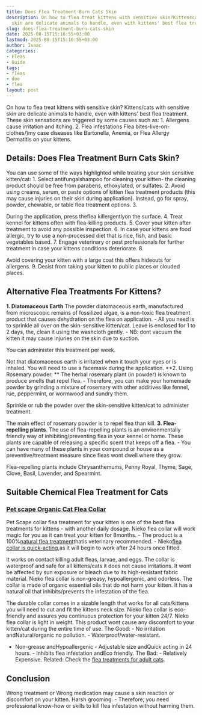 ```yaml
---
title: Does Flea Treatment Burn Cats Skin
description: On how to flea treat kittens with sensitive skin?Kittenscats with sensitive
  skin are delicate animals to handle, even with kittens' best flea treatment .
slug: does-flea-treatment-burn-cats-skin
date: 2025-08-15T15:16:55+03:00
lastmod: 2025-08-15T15:16:55+03:00
author: Isaac
categories:
- Fleas
- Guide
tags:
- fleas
- doe
- flea
layout: post
---
```

On how to flea treat kittens with sensitive skin? Kittens/cats with sensitive skin are delicate animals to handle, even with kittens' best flea treatment. These skin sensations are triggered by some causes such as: 1. Allergens cause irritation and itching. 2. Flea infestations Flea bites-live-on-clothes/)my case diseases like Bartonella, Anemia, or Flea Allergy Dermatitis on your kittens.

##  Details: Does Flea Treatment Burn Cats Skin?

You can use some of the ways highlighted while treating your skin sensitive kitten/cat: 1. Select antifungalshampoo for cleaning your kitten- the cleaning product should be free from parabens, ethoxylated, or sulfates. 2. Avoid using creams, serum, or paste options of kitten flea treatment products (this may cause injuries on their skin during application). Instead, go for spray, powder, chewable, or table flea treatment options. 3.

During the application, press theflea killergentlyon the surface. 4. Treat kennel for kittens often with flea-killing products. 5. Cover your kitten after treatment to avoid any possible inspection. 6. In case your kittens are food allergic, try to use a non-processed diet that is rice, fish, and basic vegetables based. 7. Engage veterinary or pest professionals for further treatment in case your kittens conditions deteriorate. 8.

Avoid covering your kitten with a large coat this offers hideouts for allergens. 9. Desist from taking your kitten to public places or clouded places.

##  Alternative Flea Treatments For Kittens?

**1. Diatomaceous Earth** The powder diatomaceous earth, manufactured from microscopic remains of fossilized algae, is a non-toxic flea treatment product that causes dehydration on the flea on application. - All you need is to sprinkle all over on the skin-sensitive kitten/cat. Leave is enclosed for 1 to 2 days, the, clean it using the washcloth gently. - NB: dont vacuum the kitten it may cause injuries on the skin due to suction.

You can administer this treatment per week.

Not that diatomaceous earth is irritated when it touch your eyes or is inhaled. You will need to use a facemask during the application. **2. Using Rosemary powder. ** The herbal rosemary plant (in powder) is known to produce smells that repel flea. - Therefore, you can make your homemade powder by grinding a mixture of rosemary with other additives like fennel, rue, peppermint, or wormwood and sundry them.

Sprinkle or rub the powder over the skin-sensitive kitten/cat to administer treatment.

The main effect of rosemary powder is to repel flea than kill. **3. Flea-repelling plants**. The use of flea-repelling plants is an environmentally friendly way of inhibiting/preventing flea in your kennel or home. These plants are capable of releasing a specific scent that keeps off a flea. - You can have many of these plants in your compound or house as a preventive/treatment measure since fleas wont dwell where they grow.

Flea-repelling plants include Chrysanthemums, Penny Royal, Thyme, Sage, Clove, Basil, Lavender, and Spearmint.

##  Suitable Chemical Flea Treatment for Cats

###  [Pet scape Organic Cat Flea Collar](https://www.amazon.com/dp/B07RQMBWGH/?tag=p-policy-20)

Pet Scape collar flea treatment for your kitten is one of the best flea treatments for kittens - with another daily dosage. Nieko flea collar will work magic for you as it can treat your kitten for 8months. - The product is a 100%[natural flea treatment](https://pestpolicy.com/does-apple-cider-vinegar-kill-fleas/)thatis veterinary recommended. - Nieko[flea collar is quick-acting](https://pestpolicy.com/best-flea-collar-for-dogs/),as it will begin to work after 24 hours once fitted.

It works on contact killing adult fleas, larvae, and eggs. The collar is waterproof and safe for all kittens/cats it does not cause irritations. It wont be affected by sun exposure or bleach due to its high-resistant fabric material. Nieko flea collar is non-greasy, hypoallergenic, and odorless. The collar is made of organic essential oils that do not harm your kitten. It has a natural oil that inhibits/prevents the infestation of the flea.

The durable collar comes in a sizable length that works for all cats/kittens you will need to cut and fit the kittens neck size. Nieko flea collar is eco-friendly and assures you continuous protection for your kitten 24/7. Nieko flea collar is light in weight. This product wont cause any discomfort to your kitten/cat during the entire time of use. The Good: - No irritation andNatural/organic no pollution. - Waterproof/water-resistant.

- Non-grease andHypoallergenic - Adjustable size andQuick acting in 24 hours. - Inhibits flea infestation andEco friendly. The Bad: - Relatively Expensive. Related: Check the [flea treatments for adult cats](https://pestpolicy.com/best-flea-treatment-for-cats/).

##  Conclusion

Wrong treatment or Wrong medication may cause a skin reaction or discomfort on your kitten. Harsh grooming. - Therefore, you need professional know-how or skills to kill flea infestation without harming them.
